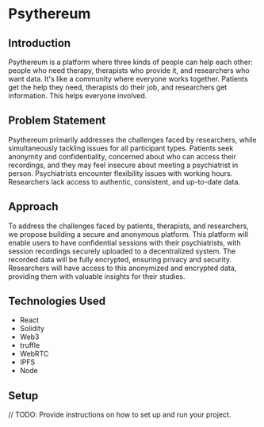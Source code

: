 # Psythereum

## Introduction
Psythereum is a platform where three kinds of people can help each other: people who need therapy, therapists who provide it, and researchers who want data. It's like a community where everyone works together. Patients get the help they need, therapists do their job, and researchers get information. This helps everyone involved.


## Problem Statement
Psythereum primarily addresses the challenges faced by researchers, while simultaneously tackling issues for all participant types. Patients seek anonymity and confidentiality, concerned about who can access their recordings, and they may feel insecure about meeting a psychiatrist in person. Psychiatrists encounter flexibility issues with working hours. Researchers lack access to authentic, consistent, and up-to-date data.


## Approach
To address the challenges faced by patients, therapists, and researchers, we propose building a secure and anonymous platform. This platform will enable users to have confidential sessions with their psychiatrists, with session recordings securely uploaded to a decentralized system. The recorded data will be fully encrypted, ensuring privacy and security. Researchers will have access to this anonymized and encrypted data, providing them with valuable insights for their studies.

## Technologies Used
- React
- Solidity
- Web3
- truffle
- WebRTC
- IPFS
- Node

## Setup

// TODO: Provide instructions on how to set up and run your project.


